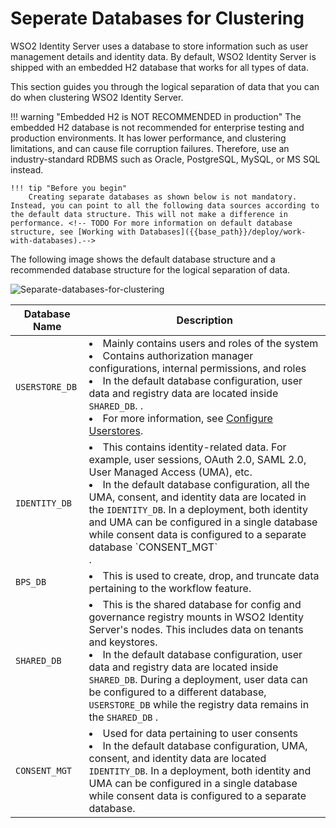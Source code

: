 # Seperate Databases for Clustering

WSO2 Identity Server uses a database to store information such as user management details and identity data. By default, WSO2 Identity Server is shipped with an embedded H2 database that works for all types of data.

This section guides you through the logical separation of data that you
can do when clustering WSO2 Identity Server.

!!! warning "Embedded H2 is NOT RECOMMENDED in production"
    The embedded H2 database is not recommended for enterprise testing and production environments. It has lower performance, and clustering limitations, and can cause file corruption failures. Therefore, use an industry-standard RDBMS such as Oracle, PostgreSQL, MySQL, or MS SQL instead.

    !!! tip "Before you begin"
        Creating separate databases as shown below is not mandatory. Instead, you can point to all the following data sources according to the default data structure. This will not make a difference in performance. <!-- TODO For more information on default database structure, see [Working with Databases]({{base_path}}/deploy/work-with-databases).-->

The following image shows the default database structure and a recommended database structure for the logical separation of data.

![Separate-databases-for-clustering]({{base_path}}/assets/img/setup/deploy/separate-databases-for-clustering.png)

<table>
<thead>
<tr class="header">
<th>Database Name</th>
<th>Description</th>
</tr>
</thead>
<tbody>
<tr class="odd">
<td><code>USERSTORE_DB</code></td>
<td>
<li>Mainly contains users and roles of the system</li>
<li>Contains authorization manager configurations, internal permissions, and roles</li>
<li>In the default database configuration, user data and registry data are located inside <code>SHARED_DB</code>.
.</li>
<li>For more information, see <a href="{{base_path}}/guides/users/user-stores/">Configure Userstores</a>.</li>
</td>
</tr>
<tr class="even">
<td><code>IDENTITY_DB</code></td>
<td>
<li>This contains identity-related data. For example, user sessions, OAuth 2.0, SAML 2.0, User Managed Access (UMA), etc.</li>
<li>In the default database configuration, all the UMA, consent, and identity data are located  in the <code>IDENTITY_DB</code>. In a deployment, both identity and UMA can be configured in a single database while consent data is configured to a separate database `CONSENT_MGT`</li>.
<!--<li>For more information, see <a href="{{base_path}}/deploy/work-with-databases">Working with Databases</a>.</li>-->
</td>
</tr>
<tr class="even">
<td><code>BPS_DB</code></td>
<td>
<li>This is used to create, drop, and truncate data pertaining to the workflow feature.</li>
<!-- TODO <li>For more information, see <a href="{{base_path}}/deploy/change-datasource-bpsds">Change the Default Datasource for BPS</a>.</li>-->
</td>
</tr>
<tr class="odd">
<td><code>SHARED_DB</code></td>
<td>
<li>This is the shared database for config and governance registry mounts in WSO2 Identity Server's nodes. This includes data on tenants and keystores.</li>
<li>In the default database configuration, user data and registry data are located inside <code>SHARED_DB</code>.
During a deployment, user data can be configured to a different database, <code>USERSTORE_DB</code> while the registry
 data remains in the <code>SHARED_DB</code>
.</li>
<!-- TODO <li>For more information, see <a href="{{base_path}}/deploy/work-with-databases">Working with Databases</a>.</li>-->
</td>
</tr>
<tr class="even">
<td><code>CONSENT_MGT</code></td>
<td>
<li>Used for data pertaining to user consents</li>
<li>In the default database configuration, UMA, consent, and identity data are located <code>IDENTITY_DB</code>.
In a deployment, both identity and UMA can be configured in a single database while consent data is configured to a separate database.</li>
<!-- TODO <li>For more information, see <a href="{{base_path}}/deploy/change-datasource-consent-management">Change the Default Datasource for Consent Management</a>.</li>-->
</td>
</tr>
</tbody>
</table>

<!-- TODO !!! note
    For more information on `SHARED_DB` and `IDENTITY_DB`, see [Working with Databases]({{base_path}}/deploy/work-with-databases/).-->
